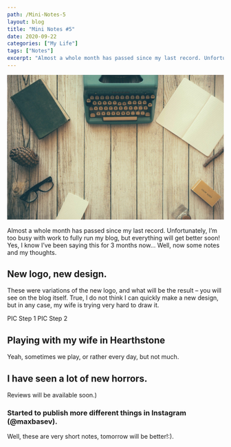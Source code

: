 ```yaml
---
path: /Mini-Notes-5
layout: blog
title: "Mini Notes #5"
date: 2020-09-22
categories: ["My Life"]
tags: ["Notes"]
excerpt: "Almost a whole month has passed since my last record. Unfortunately, I’m too busy with work to fully run my blog, but everything will get better soon!"
---
```


![Mini Notes #5](../../images/uploads/016-Typewriter.jpg "Mini Notes #5")

Almost a whole month has passed since my last record. Unfortunately, I’m too busy with work to fully run my blog, but everything will get better soon!
Yes, I know I’ve been saying this for 3 months now…
Well, now some notes and my thoughts.

## New logo, new design.

These were variations of the new logo, and what will be the result – you will see on the blog itself. True, I do not think I can quickly make a new design, but in any case, my wife is trying very hard to draw it.

PIC
Step 1
PIC
Step 2

## Playing with my wife in Hearthstone

Yeah, sometimes we play, or rather every day, but not much.

## I have seen a lot of new horrors.

Reviews will be available soon.)

### Started to publish more different things in Instagram (@maxbasev).

Well, these are very short notes, tomorrow will be better!:).
